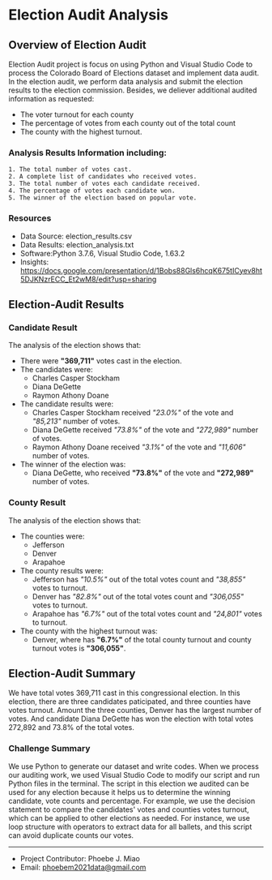 # Election Audit Analysis

## Overview of Election Audit
Election Audit project is focus on using Python and Visual Studio Code to process the Colorado Board of Elections dataset and implement data audit. In the election audit, we perform data analysis and submit the election results to the election commission. Besides, we deliever additional audited information as requested: 

- The voter turnout for each county
- The percentage of votes from each county out of the total count 
- The county with the highest turnout.

### Analysis Results Information including:
```
1. The total number of votes cast.
2. A complete list of candidates who received votes.
3. The total number of votes each candidate received.
4. The percentage of votes each candidate won.
5. The winner of the election based on popular vote.
```
### Resources
- Data Source: election_results.csv
- Data Results: election_analysis.txt
- Software:Python 3.7.6, Visual Studio Code, 1.63.2
- Insights: https://docs.google.com/presentation/d/1Bobs88Gls6hcqK675tICyev8ht5DJKNzrECC_Et2wM8/edit?usp=sharing

## Election-Audit Results
### Candidate Result
The analysis of the election shows that:
- There were **"369,711"** votes cast in the election.
- The candidates were:
  - Charles Casper Stockham
  - Diana DeGette
  - Raymon Athony Doane
- The candidate results were:
   - Charles Casper Stockham received *"23.0%"* of the vote and *"85,213"* number of votes.
   - Diana DeGette received *"73.8%"* of the vote and *"272,989"* number of votes.
   - Raymon Athony Doane received *"3.1%"* of the vote and *"11,606"* number of votes.
 - The winner of the election was:
   - Diana DeGette, who received **"73.8%"** of the vote and **"272,989"** number of votes.
### County Result
The analysis of the election shows that:
- The counties were:
  - Jefferson
  - Denver
  - Arapahoe
- The county results were:
  - Jefferson has *"10.5%"* out of the total votes count and *"38,855"* votes to turnout.
  - Denver has *"82.8%"* out of the total votes count and *"306,055"* votes to turnout.
  - Arapahoe has *"6.7%"* out of the total votes count and *"24,801"* votes to turnout.
- The county with the highest turnout was:
  - Denver, where has **"6.7%"** of the total county turnout and county turnout votes is **"306,055"**.

## Election-Audit Summary
We have total votes 369,711 cast in this congressional election. In this election, there are three candidates paticipated, and three counties have votes turnout. Amount the three counties, Denver has the largest number of votes. And candidate Diana DeGette has won the election with total votes 272,892 and 73.8% of the total votes. 
### Challenge Summary
We use Python to generate our dataset and write codes. When we process our auditing work, we used Visual Studio Code to modify our script and run Python files in the terminal. The script in this election we audited can be used for any election because it helps us to determine the winning candidate, vote counts and percentage. For example, we use the decision statement to compare the candidates' votes and counties votes turnout, which can be applied to other elections as needed. For instance, we use loop structure with operators to extract data for all ballets, and this script can avoid duplicate counts our votes.  

________________________________________________________________________________________________________________________________

- Project Contributor: Phoebe J. Miao
- Email: phoebem2021data@gmail.com
